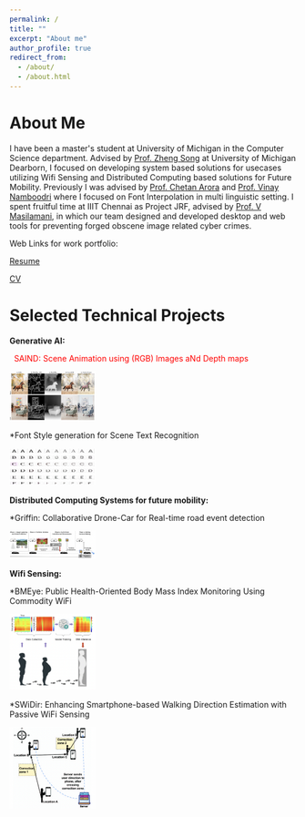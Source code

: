 ```yaml
---
permalink: /
title: ""
excerpt: "About me"
author_profile: true
redirect_from: 
  - /about/
  - /about.html
---
```


About Me
======

I have been a  master's student at University of Michigan in the Computer Science department. Advised by [Prof. Zheng Song](https://umdearborn.edu/people-um-dearborn/zheng-song) at University of Michigan Dearborn, I focused on developing system based solutions for usecases utilizing Wifi Sensing and Distributed Computing based solutions for Future Mobility. Previously I was advised by [Prof. Chetan Arora](https://www.cse.iitd.ac.in/~chetan/) and [Prof. Vinay Namboodri](https://vinaypn.github.io) where I focused on Font Interpolation in multi linguistic setting.
I spent fruitful time at IIIT Chennai as Project JRF, advised by [Prof. V Masilamani](https://www.iiitdm.ac.in/people/faculty/masila@iiitdm.ac.in), in which our team designed and developed desktop and web tools for preventing forged obscene image related cyber crimes. 

Web Links for work portfolio:

[Resume](https://drive.google.com/file/d/1S4DCs-e5daRELRfqEjJPbFkjNlEhRwex/view?usp=share_link)

[CV](https://drive.google.com/file/d/1CfEzSRm9qq0q56GY-pWFhLHzBt1oCyKK/view?usp=share_link)


Selected Technical Projects
===============

**Generative AI:**

  <span style="color:red">&nbsp;&nbsp;SAIND: Scene Animation using (RGB) Images aNd Depth maps</span>

  

  <div align="left">
  <img src="_pages/saind.png" width="30%" height="50%">
  </div>
  
  *Font Style generation for Scene Text Recognition

  <div align="left">
  <img src="_pages/fontStyleTransfer.png" width="30%" height="50%">
  </div>

**Distributed Computing Systems for future mobility:**
  
  *Griffin: Collaborative Drone-Car for Real-time road event detection

  <div align="left">
  <img src="_pages/griffin.png" width="30%" height="50%">
  </div>

**Wifi Sensing:**
  
  *BMEye: Public Health-Oriented Body Mass Index Monitoring Using Commodity WiFi

  <div align="left">
  <img src="_pages/bmeye.png" width="30%" height="50%">
  </div>

  *SWiDir: Enhancing Smartphone-based Walking Direction Estimation with Passive WiFi Sensing

  <div align="left">
  <img src="_pages/swidir.png" width="30%" height="50%">
  </div>
